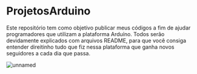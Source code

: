 # ProjetosArduino
Este repositório tem como objetivo publicar meus códigos a fim de ajudar programadores que utilizam a plataforma Arduíno.
Todos serão devidamente explicados com arquivos README, para que você consiga entender direitinho tudo que fiz nessa plataforma que ganha novos seguidores a cada dia que passa. 

![unnamed](https://user-images.githubusercontent.com/48156370/81833827-903da680-9516-11ea-9548-7f0fc5752545.gif)
